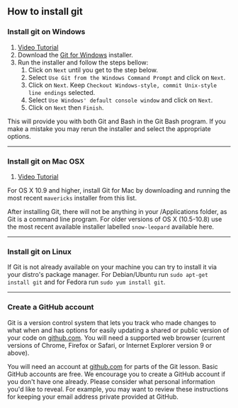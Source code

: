 ## How to install git

### Install git on Windows

1. [Video Tutorial][wingit-video]
1. Download the [Git for Windows][wingit] installer.
1. Run the installer and follow the steps bellow:
    1. Click on `Next` until you get to the step below.
    1. Select `Use Git from the Windows Command Prompt` and click on `Next`.
    1. Click on `Next`. Keep `Checkout Windows-style, commit Unix-style line endings` selected.
    1. Select `Use Windows' default console window` and click on `Next`.
    1. Click on `Next` then `Finish`.

This will provide you with both Git and Bash in the Git Bash program.
If you make a mistake you may rerun the installer and select the appropriate options.

[wingit-video]: https://www.youtube.com/watch?v=339AEqk9c-8
[wingit]: https://git-for-windows.github.io/

---

### Install git on Mac OSX

1. [Video Tutorial][macgit-video]

For OS X 10.9 and higher, install Git for Mac by downloading and running the most
recent `mavericks` installer from this list.

After installing Git,
there will not be anything in your /Applications folder, as Git is a command line program.
For older versions of OS X (10.5-10.8) use the most recent available installer
labelled `snow-leopard` available here.

[macgit-video]: https://www.youtube.com/watch?v=9LQhwETCdwY

---

### Install git on Linux

If Git is not already available on your machine you can try to install it via
your distro's package manager. For Debian/Ubuntu run `sudo apt-get install git`
and for Fedora run `sudo yum install git`.

---

### Create a GitHub account

Git is a version control system that lets you track who made changes
to what when and has options for easily updating a shared or public version of your
code on [github.com][github].
You will need a supported web browser (current versions of Chrome, Firefox or Safari,
or Internet Explorer version 9 or above).

You will need an account at [github.com][github] for parts of the Git lesson.
Basic GitHub accounts are free. We encourage you to create a GitHub account
if you don't have one already. Please consider what personal information
you'd like to reveal. For example, you may want to review these instructions
for keeping your email address private provided at GitHub.

[github]: https://www.github.com
